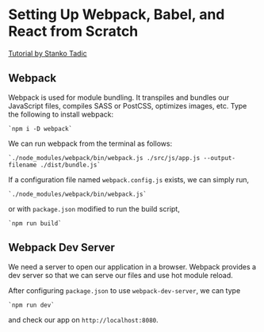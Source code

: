 # Setting Up Webpack, Babel, and React from Scratch

[Tutorial by Stanko Tadic](https://stanko.github.io/webpack-babel-react-revisited/)


## Webpack

Webpack is used for module bundling. It transpiles and bundles our JavaScript files, compiles SASS or PostCSS, optimizes images, etc. Type the following to install webpack:

    `npm i -D webpack`

We can run webpack from the terminal as follows:

    `./node_modules/webpack/bin/webpack.js ./src/js/app.js --output-filename ./dist/bundle.js`

If a configuration file named `webpack.config.js` exists, we can simply run,

    `./node_modules/webpack/bin/webpack.js`

or with `package.json` modified to run the build script,

    `npm run build`


## Webpack Dev Server

We need a server to open our application in a browser. Webpack provides a dev server so that we can serve our files and use hot module reload.

After configuring `package.json` to use `webpack-dev-server`, we can type

    `npm run dev`

and check our app on `http://localhost:8080`.